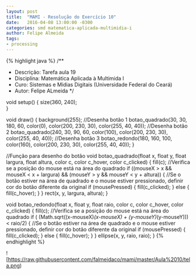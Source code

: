```yaml
---
layout: post
title:  "MAMI - Resolução do Exercício 10"
date:   2016-04-08 13:00:00 -0300
categories: smd matematica-aplicada-multimidia-i
author: Felipe Almeida
tags:
- processing
---
```


{% highlight java %}
/**
  * Descrição: Tarefa aula 19
  * Disciplina: Matemática Aplicada à Multimida I
  * Curo: Sistemas e Mídias Digitais (Universidade Federal do Ceará)
  * Autor: Felipe ALmeida
  */
  
void setup() {
  size(360, 240);  
}

void draw() {
  background(255);
  //Desenha botão 1
  botao_quadrado(30, 30, 180, 60, color(0), color(200, 230, 30), color(255, 40, 40));
  //Desenha botão 2
  botao_quadrado(240, 30, 90, 60, color(100), color(200, 230, 30), color(255, 40, 40));
  //Desenha botão 3
  botao_redondo(180, 160, 100, color(160), color(200, 230, 30), color(255, 40, 40));
}

//Função para desenho do botão
void botao_quadrado(float x, float y, float largura, float altura, color c, color c_hover, color c_clicked) {
  fill(c);
  //Verifica se a posição do mouse está na área do quadrado
  if ((mouseX > x && mouseX < x + largura) && (mouseY > y && mouseY < y + altura)) {
    //Se o botão estiver na área de quadrado e o mouse estiver pressionado, definir cor do botão diferente da original
    if (mousePressed) {
      fill(c_clicked);
    } else {
      fill(c_hover);
    }
  }
  rect(x, y, largura, altura);
}

void botao_redondo(float x, float y, float raio, color c, color c_hover, color c_clicked) {
  fill(c);
  //Verifica se a posição do mouse está na área do quadrado
  if ( (Math.sqrt((x-mouseX)*(x-mouseX) + (y-mouseY)*(y-mouseY))) < raio/2) {
    //Se o botão estiver na área de quadrado e o mouse estiver pressionado, definir cor do botão diferente da original
    if (mousePressed) {
      fill(c_clicked);
    } else {
      fill(c_hover);
    }
  }
  ellipse(x, y, raio, raio);
}
{% endhighlight %}


![https://raw.githubusercontent.com/falmeidaco/mami/master/Aula%2010/tela.png)
